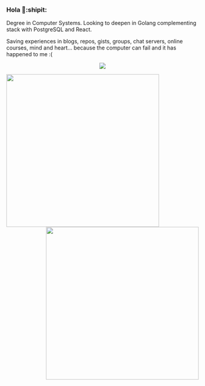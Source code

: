### Hola 👋:shipit:

Degree in Computer Systems. Looking to deepen in Golang complementing stack with PostgreSQL and React.

Saving experiences in blogs, repos, gists, groups, chat servers, online courses, mind and heart... because the computer can fail and it has happened to me :(

<p align="center">
  <img align='center' src="https://visitor-badge.laobi.icu/badge?page_id=zeroidentidad.visitor-badge">
</p>


<p align="center">
  <img align="left" src="https://github-readme-stats.vercel.app/api?username=zeroidentidad&show_icons=true&theme=dark" width="400">
  <img align="right" src="https://github-readme-stats.vercel.app/api/top-langs/?username=zeroidentidad&layout=compact&theme=dark&langs_count=10&hide=css,scss,html,java,kotlin,objective-c,less,typescript,ruby,starlark,vue,tsql,assembly,hack,python,makefile,perl,c,shell,batchfile,smarty,php,dockerfile,c%2B%2B" width="400"/>
</p>
